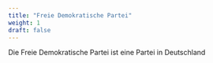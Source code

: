 ```yaml
---
title: "Freie Demokratische Partei"
weight: 1
draft: false
---
```


Die Freie Demokratische Partei ist eine Partei in Deutschland
